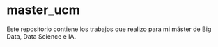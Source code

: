 # master_ucm
Este repositorio contiene los trabajos que realizo para mi máster de Big Data, Data Science e IA. 
